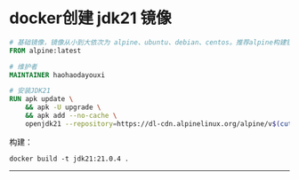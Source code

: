 # docker创建 jdk21 镜像

```dockerfile
# 基础镜像，镜像从小到大依次为 alpine、ubuntu、debian、centos。推荐alpine构建镜像，减小构建出的镜像文件大小。
FROM alpine:latest

# 维护者
MAINTAINER haohaodayouxi

# 安装JDK21 
RUN apk update \
    && apk -U upgrade \
    && apk add --no-cache \
    openjdk21 --repository=https://dl-cdn.alpinelinux.org/alpine/v$(cut -d. -f1,2 /etc/alpine-release)/community/
```

构建：
```shell
docker build -t jdk21:21.0.4 .
```

----
